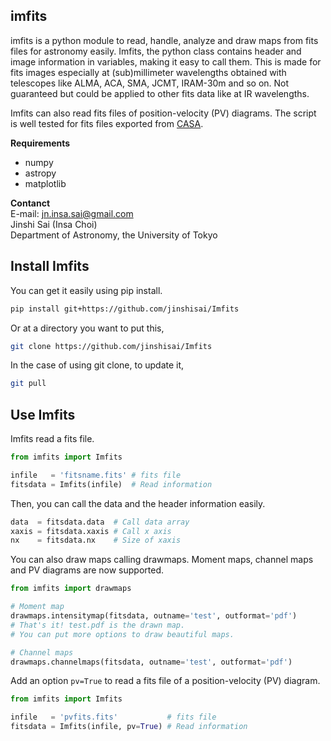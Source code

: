imfits
-----------------------
imfits is a python module to read, handle, analyze and draw maps from fits files for astronomy easily. Imfits, the python class contains header and image information in variables, making it easy to call them. This is made for fits images especially at (sub)millimeter wavelengths obtained with telescopes like ALMA, ACA, SMA, JCMT, IRAM-30m and so on. Not guaranteed but could be applied to other fits data like at IR wavelengths.

Imfits can also read fits files of position-velocity (PV) diagrams. The script is well tested for fits files exported from [CASA](https://casa.nrao.edu).

**Requirements**

- numpy
- astropy
- matplotlib


**Contanct**  
E-mail: jn.insa.sai@gmail.com  
Jinshi Sai (Insa Choi)  
Department of Astronomy, the University of Tokyo


Install Imfits
----
You can get it easily using pip install.

```bash
pip install git+https://github.com/jinshisai/Imfits
```

Or at a directory you want to put this,

```bash
git clone https://github.com/jinshisai/Imfits
```

In the case of using git clone, to update it,
```bash
git pull
````


Use Imfits
---------------

Imfits read a fits file.

```python
from imfits import Imfits

infile   = 'fitsname.fits' # fits file
fitsdata = Imfits(infile)  # Read information
```

Then, you can call the data and the header information easily.

```python
data  = fitsdata.data  # Call data array
xaxis = fitsdata.xaxis # Call x axis
nx    = fitsdata.nx    # Size of xaxis
```

You can also draw maps calling drawmaps. Moment maps, channel maps and PV diagrams are now supported.

```python
from imfits import drawmaps

# Moment map
drawmaps.intensitymap(fitsdata, outname='test', outformat='pdf')
# That's it! test.pdf is the drawn map.
# You can put more options to draw beautiful maps.

# Channel maps
drawmaps.channelmaps(fitsdata, outname='test', outformat='pdf')
```

Add an option ```pv=True``` to read a fits file of a position-velocity (PV) diagram.

```python
from imfits import Imfits

infile   = 'pvfits.fits'           # fits file
fitsdata = Imfits(infile, pv=True) # Read information
```